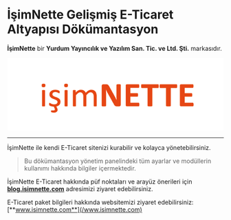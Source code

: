 # İşimNette Gelişmiş E-Ticaret Altyapısı Dökümantasyon

**İşimNette** bir **Yurdum Yayıncılık ve Yazılım San. Tic. ve Ltd. Şti.** markasıdır.

![](/assets/isimnette-logo.png)

---

İşimNette ile kendi E-Ticaret sitenizi kurabilir ve kolayca yönetebilirsiniz.

> Bu dökümantasyon yönetim panelindeki tüm ayarlar ve modüllerin kullanımı hakkında bilgiler içermektedir.

İşimNette E-Ticaret hakkında püf noktaları ve arayüz önerileri için [**blog.isimnette.com**](https://blog.isimnette.com) adresimizi ziyaret edebilirsiniz.

E-Ticaret paket bilgileri hakkında websitemizi ziyaret edebilirsiniz: [**www.isimnette.com**](/www.isimnette.com)

